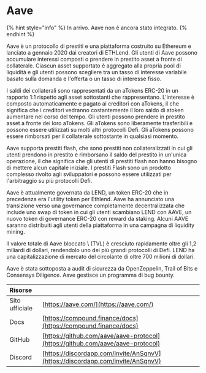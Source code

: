 # Aave

{% hint style="info" %}
In arrivo. Aave non è ancora stato integrato.
{% endhint %}

Aave è un protocollo di prestiti e una piattaforma costruito su Ethereum e lanciato a gennaio 2020 dai creatori di ETHLend. Gli utenti di Aave possono accumulare interessi composti o prendere in prestito asset a fronte di collaterale. Ciascun asset supportato è aggregato alla propria pool di liquidità e gli utenti possono scegliere tra un tasso di interesse variabile basato sulla domanda e l'offerta o un tasso di interesse fisso.

I saldi dei collaterali sono rappresentati da un aTokens ERC-20 in un rapporto 1:1 rispetto agli asset sottostanti che rappresentano. L'interesse è composto automaticamente e pagato ai creditori con aTokens, il che significa che i creditori vedranno costantemente il loro saldo di atoken aumentare nel corso del tempo. Gli utenti possono prendere in prestito asset a fronte dei loro aTokens. Gli aTokens sono liberamente trasferibili e possono essere utilizzati su molti altri protocolli Defi. Gli aTokens possono essere rimborsati per il collaterale sottostante in qualsiasi momento.

Aave supporta prestiti flash, che sono prestiti non collateralizzati in cui gli utenti prendono in prestito e rimborsano il saldo del prestito in un'unica operazione, il che significa che gli utenti di prestiti flash non hanno bisogno di mettere alcun capitale iniziale. I prestiti Flash sono un prodotto complesso rivolto agli sviluppatori e possono essere utilizzati per l'arbitraggio su più protocolli Defi.

Aave è attualmente governata da LEND, un token ERC-20 che in precedenza era l'utility token per Ethlend. Aave ha annunciato una transizione verso una governance completamente decentralizzata che include uno swap di token in cui gli utenti scambiano LEND con AAVE, un nuovo token di governance ERC-20 con reward da staking. Alcuni AAVE saranno distribuiti agli utenti della piattaforma in una campagna di liquidity mining.

Il valore totale di Aave bloccato \ (TVL\) è cresciuto rapidamente oltre gli 1,2 miliardi di dollari, rendendolo uno dei più grandi protocolli di Defi. LEND ha una capitalizzazione di mercato del circolante di oltre 700 milioni di dollari.

Aave è stata sottoposta a audit di sicurezza da OpenZeppelin, Trail of Bits e Consensys Diligence. Aave gestisce un programma di bug bounty.

| Risorse        |                                                                                |
|:-------------- |:------------------------------------------------------------------------------ |
| Sito ufficiale | [https://aave.com/](https://aave.com/)                                         |
| Docs           | [https://compound.finance/docs](https://compound.finance/docs)                 |
| GitHub         | [https://github.com/aave/aave-protocol](https://github.com/aave/aave-protocol) |
| Discord        | [https://discordapp.com/invite/AnSqnvV](https://discordapp.com/invite/AnSqnvV) |

